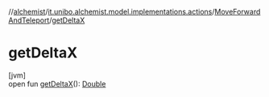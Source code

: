 //[alchemist](../../../index.md)/[it.unibo.alchemist.model.implementations.actions](../index.md)/[MoveForwardAndTeleport](index.md)/[getDeltaX](get-delta-x.md)

# getDeltaX

[jvm]\
open fun [getDeltaX](get-delta-x.md)(): [Double](https://kotlinlang.org/api/latest/jvm/stdlib/kotlin/-double/index.html)
